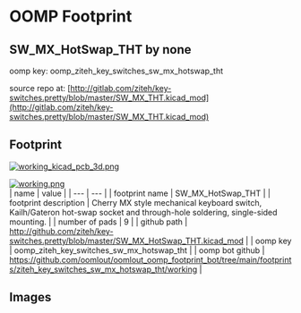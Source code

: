 # OOMP Footprint  
## SW_MX_HotSwap_THT  by none  
  
oomp key: oomp_ziteh_key_switches_sw_mx_hotswap_tht  
  
source repo at: [http://gitlab.com/ziteh/key-switches.pretty/blob/master/SW_MX_THT.kicad_mod](http://gitlab.com/ziteh/key-switches.pretty/blob/master/SW_MX_THT.kicad_mod)  
## Footprint  
  
[![working_kicad_pcb_3d.png](working_kicad_pcb_3d_600.png)](working_kicad_pcb_3d.png)  
  
[![working.png](working_600.png)](working.png)  
| name | value | 
| --- | --- | 
| footprint name | SW_MX_HotSwap_THT | 
| footprint description | Cherry MX style mechanical keyboard switch, Kailh/Gateron hot-swap socket and through-hole soldering, single-sided mounting. | 
| number of pads | 9 | 
| github path | http://github.com/ziteh/key-switches.pretty/blob/master/SW_MX_HotSwap_THT.kicad_mod | 
| oomp key | oomp_ziteh_key_switches_sw_mx_hotswap_tht | 
| oomp bot github | https://github.com/oomlout/oomlout_oomp_footprint_bot/tree/main/footprints/ziteh_key_switches_sw_mx_hotswap_tht/working | 
## Images  
